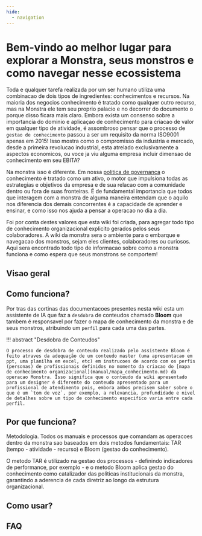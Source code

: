 ```yaml
---
hide:
  - navigation
---
```


# Bem-vindo ao melhor lugar para explorar a Monstra, seus monstros e como navegar nesse ecossistema

Toda e qualquer tarefa realizada por um ser humano utiliza uma combinacao de dois tipos de ingredientes: conhecimentos e recursos. Na maioria dos negocios conhecimento é tratado como qualquer outro recurso, mas na Monstra ele tem seu proprio palacio e no decorrer do documento o porque disso ficara mais claro.
Embora exista um consenso sobre a importancia do dominio e aplicaçao de conhecimento para criacao de valor em qualquer tipo de atividade, é assombroso pensar que o processo de `gestao de conhecimento` passou a ser um requisito da norma ISO9001 apenas em 2015! Isso mostra como o compromisso da industria e mercado, desde a primeira revolucao industrial, esta atrelado exclusivamente a aspectos economicos, ou voce ja viu alguma empresa incluir dimensao de conhecimento em seu EBITA?

Na monstra isso é diferente. Em nossa [politica de governanca](politicas/governanca.md) o conhecimento é tratado como um ativo, o motor que impulsiona todas as estrategias e objetivos da empresa e de sua relacao com a comunidade dentro ou fora de suas fronteiras. É de fundamental importancia que todos que interagem com a monstra de alguma maneira entendam que o aquilo nos diferencia dos demais concorrentes é a capacidade de aprender e ensinar, e como isso nos ajuda a pensar a operacao no dia a dia. 

Foi por conta destes valores que esta wiki foi criada, para agregar todo tipo de conhecimento organizacional explicito gerados pelos seus colaboradores.
A wiki da monstra sera o ambiente para o embarque e navegacao dos monstros, sejam eles clientes, colaboradores ou curiosos. Aqui sera encontrado todo tipo de informacao sobre como a monstra funciona e como espera que seus monstrons se comportem!

## Visao geral



## Como funciona?

Por tras das cortinas das documentacoes presentes nesta wiki esta um assistente de IA que faz a `desdobra` de conteudos chamado **Bloom** que tambem é responsavel por fazer o mapa de conhecimento da monstra e de seus monstros, atribuindo um `perfil` para cada uma das partes. 

!!! abstract "Desdobra de Conteudos"

    O processo de desdobra de conteudo realizado pelo assistente Bloom é feito atraves da adequação de um conteudo master (uma apresentacao em ppt, uma planilha em excel, etc) em instrucoes de acordo com os perfis (personas) de profissionais definidos no momento da criacao do [mapa de conhecimento organizacional](manual/mapa_conhecimento.md) da operacao Monstra. Isso significa que o conteudo da wiki apresentado para um designer é diferente do conteudo apresentado para um profissional de atendimento pois, embora ambos precisem saber sobre o que é um `tom de voz`, por exemplo, a relevancia, profundidade e nivel de detalhes sobre um tipo de conhecimento especifico varia entre cada perfil.

## Por que funciona?

Metodologia. Todos os manuais e processos que comandam as operacoes dentro da monstra sao baseados em dois metodos fundamentais: TAR (tempo - atividade - recurso) e Bloom (gestao do conhecimento).

O metodo TAR é utilizado na gestao dos processos - definindo indicadores de performance, por exemplo - e o metodo Bloom aplica gestao do conhecimento como catalizador das politicas institucionais da monstra, garantindo a aderencia de cada diretriz ao longo da estrutura organizacional.

## Como usar?


## FAQ


